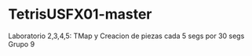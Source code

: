 # TetrisUSFX01-master
 Laboratorio 2,3,4,5: TMap y Creacion de piezas cada 5 segs por 30 segs
Grupo 9
